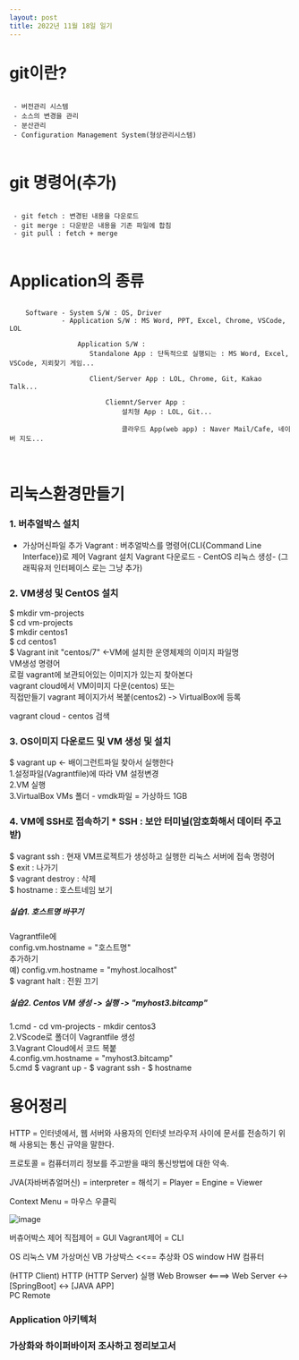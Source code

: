 ```yaml
---
layout: post
title: 2022년 11월 18일 일기
---
```


# git이란?

<pre>
<code>
 - 버전관리 시스템
 - 소스의 변경을 관리
 - 분산관리
 - Configuration Management System(형상관리시스템)
</code>
</pre>

# git 명령어(추가)

<pre>
<code>
 - git fetch : 변경된 내용을 다운로드
 - git merge : 다운받은 내용을 기존 파일에 합침
 - git pull : fetch + merge
</code>
</pre>
 

 # Application의 종류

 <pre>
<code>
    Software - System S/W : OS, Driver
             - Application S/W : MS Word, PPT, Excel, Chrome, VSCode, LOL

                 Application S/W : 
                    Standalone App : 단독적으로 실행되는 : MS Word, Excel, VSCode, 지뢰찾기 게임...

                    Client/Server App : LOL, Chrome, Git, Kakao Talk...

                        Cliemnt/Server App : 
                            설치형 App : LOL, Git...

                            클라우드 App(web app) : Naver Mail/Cafe, 네이버 지도...

</code>
</pre>



# **리눅스환경만들기**

### 1. 버추얼박스 설치

- 가상머신파일 추가
Vagrant : 
버추얼박스를 명령어(CLI{Command Line Interface})로 제어
Vagrant 설치
Vagrant 다운로드 - CentOS 리눅스 생성- 
(그래픽유저 인터페이스 로는 그냥 추가)


### 2. VM생성 및 CentOS 설치

 $ mkdir vm-projects    
$ cd vm-projects   
$ mkdir centos1   
$ cd centos1   
$ Vagrant init "centos/7" <-VM에  설치한 운영체제의 이미지 파일명   
VM생성 명령어   
로컬 vagrant에 보관되어있는 이미지가 있는지 찾아본다   
vagrant cloud에서 VM이미지 다운(centos) 또는   
직접만들기 vagrant 페이지가서 복붙(centos2) -> VirtualBox에 등록   

vagrant cloud - centos 검색    

### 3. OS이미지 다운로드 및 VM 생성 및 설치   

 $ vagrant up <- 배이그런트파일 찾아서 실행한다   
1.설정파일(Vagrantfile)에 따라 VM 설정변경   
2.VM 실행   
3.VirtualBox VMs 폴더 - vmdk파일 = 가상하드 1GB   

### 4. VM에 SSH로 접속하기  * SSH : 보안 터미널(암호화해서 데이터 주고받)

$ vagrant ssh : 현재 VM프로젝트가 생성하고 실행한 리눅스 서버에 접속 명령어   
$ exit : 나가기   
$ vagrant destroy : 삭제   
$ hostname : 호스트네임 보기   

##### 실습1. 호스트명 바꾸기   

Vagrantfile에    
config.vm.hostname = "호스트명"   
추가하기   
예) config.vm.hostname = "myhost.localhost"   
 $ vagrant halt : 전원 끄기   
   
##### 실습2. Centos VM 생성 -> 실행 -> "myhost3.bitcamp"   

1.cmd - cd vm-projects - mkdir centos3   
2.VScode로 폴더이 Vagrantfile 생성   
3.Vagrant Cloud에서 코드 복붙   
4.config.vm.hostname = "myhost3.bitcamp"   
5.cmd $ vagrant up - $ vagrant ssh - $ hostname   


### 









# 용어정리 
   
HTTP = 인터넷에서, 웹 서버와 사용자의 인터넷 브라우저 사이에 문서를 전송하기 위해 사용되는 통신 규약을 말한다.

프로토콜 = 컴퓨터끼리 정보를 주고받을 때의 통신방법에 대한 약속.

JVA(자바버츄얼머신) = interpreter = 해석기 = Player = Engine = Viewer

Context Menu = 마우스 우클릭

![image]({{site.baseurl}}/assets/images/1118/1.JPG)



버츄어박스 제어
    직접제어 = GUI
    Vagrant제어 = CLI
    
OS 리눅스
VM 가상머신
VB 가상박스         <<== 추상화
OS window
HW 컴퓨터

(HTTP Client)  HTTP  (HTTP Server)                실행
 Web Browser  <====>   Web Server <-> [SpringBoot] <-> [JAVA APP]            
    PC                   Remote



### Application 아키텍처
### 가상화와 하이퍼바이저 조사하고 정리보고서
